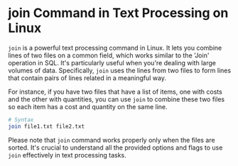 # join Command in Text Processing on Linux

`join` is a powerful text processing command in Linux. It lets you combine lines of two files on a common field, which works similar to the 'Join' operation in SQL. It's particularly useful when you're dealing with large volumes of data. Specifically, `join` uses the lines from two files to form lines that contain pairs of lines related in a meaningful way.

For instance, if you have two files that have a list of items, one with costs and the other with quantities, you can use `join` to combine these two files so each item has a cost and quantity on the same line.

```bash
# Syntax
join file1.txt file2.txt
```

Please note that `join` command works properly only when the files are sorted.
It's crucial to understand all the provided options and flags to use `join` effectively in text processing tasks.